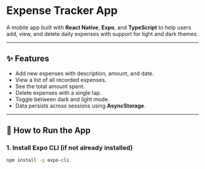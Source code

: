 # Expense Tracker App

A mobile app built with **React Native**, **Expo**, and **TypeScript** to help users add, view, and delete daily expenses with support for light and dark themes.

---

## ✨ Features

- Add new expenses with description, amount, and date.
- View a list of all recorded expenses.
- See the total amount spent.
- Delete expenses with a single tap.
- Toggle between dark and light mode.
- Data persists across sessions using **AsyncStorage**.

---

## 📲 How to Run the App

### 1. Install Expo CLI (if not already installed)

```bash
npm install -g expo-cli
